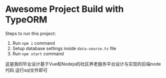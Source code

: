 # Awesome Project Build with TypeORM

Steps to run this project:

1. Run `npm i` command
2. Setup database settings inside `data-source.ts` file
3. Run `npm start` command

这是我的毕业设计基于Vue和Nodejs的社区养老服务平台设计与实现的后端node代码
运行sql文件即可
